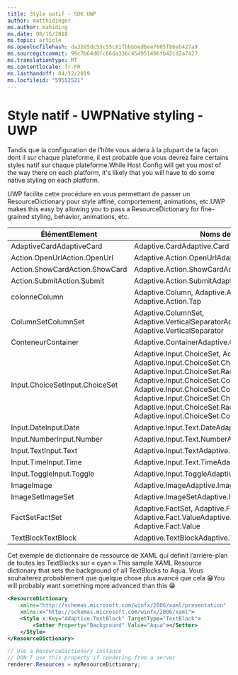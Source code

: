 ```yaml
---
title: Style natif - SDK UWP
author: matthidinger
ms.author: mahiding
ms.date: 08/15/2018
ms.topic: article
ms.openlocfilehash: da3b95dc53c55c81fbbbbed6ee7605f86eb427a9
ms.sourcegitcommit: 99c7b64d6fc66da336c454951406fb42cd2a7427
ms.translationtype: MT
ms.contentlocale: fr-FR
ms.lasthandoff: 04/12/2019
ms.locfileid: "59552521"
---
```

# <a name="native-styling---uwp"></a><span data-ttu-id="89ad7-102">Style natif - UWP</span><span class="sxs-lookup"><span data-stu-id="89ad7-102">Native styling - UWP</span></span>

<span data-ttu-id="89ad7-103">Tandis que la configuration de l’hôte vous aidera à la plupart de la façon dont il sur chaque plateforme, il est probable que vous devrez faire certains styles natif sur chaque plateforme.</span><span class="sxs-lookup"><span data-stu-id="89ad7-103">While Host Config will get you most of the way there on each platform, it's likely that you will have to do some native styling on each platform.</span></span> 

<span data-ttu-id="89ad7-104">UWP facilite cette procédure en vous permettant de passer un ResourceDictionary pour style affiné, comportement, animations, etc.</span><span class="sxs-lookup"><span data-stu-id="89ad7-104">UWP makes this easy by allowing you to pass a ResourceDictionary for fine-grained styling, behavior, animations, etc.</span></span>

| <span data-ttu-id="89ad7-105">Élément</span><span class="sxs-lookup"><span data-stu-id="89ad7-105">Element</span></span> | <span data-ttu-id="89ad7-106">Noms de style</span><span class="sxs-lookup"><span data-stu-id="89ad7-106">Style names</span></span> |
|---|---|
| <span data-ttu-id="89ad7-107">AdaptiveCard</span><span class="sxs-lookup"><span data-stu-id="89ad7-107">AdaptiveCard</span></span> | <span data-ttu-id="89ad7-108">Adaptive.Card</span><span class="sxs-lookup"><span data-stu-id="89ad7-108">Adaptive.Card</span></span>| 
| <span data-ttu-id="89ad7-109">Action.OpenUrl</span><span class="sxs-lookup"><span data-stu-id="89ad7-109">Action.OpenUrl</span></span>  | <span data-ttu-id="89ad7-110">Adaptive.Action.OpenUrl</span><span class="sxs-lookup"><span data-stu-id="89ad7-110">Adaptive.Action.OpenUrl</span></span>  |
| <span data-ttu-id="89ad7-111">Action.ShowCard</span><span class="sxs-lookup"><span data-stu-id="89ad7-111">Action.ShowCard</span></span> | <span data-ttu-id="89ad7-112">Adaptive.Action.ShowCard</span><span class="sxs-lookup"><span data-stu-id="89ad7-112">Adaptive.Action.ShowCard</span></span> |
| <span data-ttu-id="89ad7-113">Action.Submit</span><span class="sxs-lookup"><span data-stu-id="89ad7-113">Action.Submit</span></span>  | <span data-ttu-id="89ad7-114">Adaptive.Action.Submit</span><span class="sxs-lookup"><span data-stu-id="89ad7-114">Adaptive.Action.Submit</span></span>  |
| <span data-ttu-id="89ad7-115">colonne</span><span class="sxs-lookup"><span data-stu-id="89ad7-115">Column</span></span> | <span data-ttu-id="89ad7-116">Adaptive.Column, Adaptive.Action.Tap</span><span class="sxs-lookup"><span data-stu-id="89ad7-116">Adaptive.Column, Adaptive.Action.Tap</span></span> |
| <span data-ttu-id="89ad7-117">ColumnSet</span><span class="sxs-lookup"><span data-stu-id="89ad7-117">ColumnSet</span></span> | <span data-ttu-id="89ad7-118">Adaptive.ColumnSet, Adaptive.VerticalSeparator</span><span class="sxs-lookup"><span data-stu-id="89ad7-118">Adaptive.ColumnSet, Adaptive.VerticalSeparator</span></span> |
| <span data-ttu-id="89ad7-119">Conteneur</span><span class="sxs-lookup"><span data-stu-id="89ad7-119">Container</span></span> | <span data-ttu-id="89ad7-120">Adaptive.Container</span><span class="sxs-lookup"><span data-stu-id="89ad7-120">Adaptive.Container</span></span>|
| <span data-ttu-id="89ad7-121">Input.ChoiceSet</span><span class="sxs-lookup"><span data-stu-id="89ad7-121">Input.ChoiceSet</span></span> | <span data-ttu-id="89ad7-122">Adaptive.Input.ChoiceSet,  Adaptive.Input.ChoiceSet.ComboBox, Adaptive.Input.ChoiceSet.CheckBox,  Adaptive.Input.ChoiceSet.Radio,  Adaptive.Input.ChoiceSet.ComboBoxItem</span><span class="sxs-lookup"><span data-stu-id="89ad7-122">Adaptive.Input.ChoiceSet,  Adaptive.Input.ChoiceSet.ComboBox, Adaptive.Input.ChoiceSet.CheckBox,  Adaptive.Input.ChoiceSet.Radio,  Adaptive.Input.ChoiceSet.ComboBoxItem</span></span> |
| <span data-ttu-id="89ad7-123">Input.Date</span><span class="sxs-lookup"><span data-stu-id="89ad7-123">Input.Date</span></span> | <span data-ttu-id="89ad7-124">Adaptive.Input.Text.Date</span><span class="sxs-lookup"><span data-stu-id="89ad7-124">Adaptive.Input.Text.Date</span></span>
| <span data-ttu-id="89ad7-125">Input.Number</span><span class="sxs-lookup"><span data-stu-id="89ad7-125">Input.Number</span></span> | <span data-ttu-id="89ad7-126">Adaptive.Input.Text.Number</span><span class="sxs-lookup"><span data-stu-id="89ad7-126">Adaptive.Input.Text.Number</span></span> |
| <span data-ttu-id="89ad7-127">Input.Text</span><span class="sxs-lookup"><span data-stu-id="89ad7-127">Input.Text</span></span> | <span data-ttu-id="89ad7-128">Adaptive.Input.Text</span><span class="sxs-lookup"><span data-stu-id="89ad7-128">Adaptive.Input.Text</span></span> |
| <span data-ttu-id="89ad7-129">Input.Time</span><span class="sxs-lookup"><span data-stu-id="89ad7-129">Input.Time</span></span> | <span data-ttu-id="89ad7-130">Adaptive.Input.Text.Time</span><span class="sxs-lookup"><span data-stu-id="89ad7-130">Adaptive.Input.Text.Time</span></span> |
| <span data-ttu-id="89ad7-131">Input.Toggle</span><span class="sxs-lookup"><span data-stu-id="89ad7-131">Input.Toggle</span></span>| <span data-ttu-id="89ad7-132">Adaptive.Input.Toggle</span><span class="sxs-lookup"><span data-stu-id="89ad7-132">Adaptive.Input.Toggle</span></span>|
| <span data-ttu-id="89ad7-133">Image</span><span class="sxs-lookup"><span data-stu-id="89ad7-133">Image</span></span>  | <span data-ttu-id="89ad7-134">Adaptive.Image</span><span class="sxs-lookup"><span data-stu-id="89ad7-134">Adaptive.Image</span></span> |
| <span data-ttu-id="89ad7-135">ImageSet</span><span class="sxs-lookup"><span data-stu-id="89ad7-135">ImageSet</span></span>  | <span data-ttu-id="89ad7-136">Adaptive.ImageSet</span><span class="sxs-lookup"><span data-stu-id="89ad7-136">Adaptive.ImageSet</span></span> |
| <span data-ttu-id="89ad7-137">FactSet</span><span class="sxs-lookup"><span data-stu-id="89ad7-137">FactSet</span></span> | <span data-ttu-id="89ad7-138">Adaptive.FactSet, Adaptive.Fact.Title, Adaptive.Fact.Value</span><span class="sxs-lookup"><span data-stu-id="89ad7-138">Adaptive.FactSet, Adaptive.Fact.Title, Adaptive.Fact.Value</span></span> |
| <span data-ttu-id="89ad7-139">TextBlock</span><span class="sxs-lookup"><span data-stu-id="89ad7-139">TextBlock</span></span>  | <span data-ttu-id="89ad7-140">Adaptive.TextBlock</span><span class="sxs-lookup"><span data-stu-id="89ad7-140">Adaptive.TextBlock</span></span> |

<span data-ttu-id="89ad7-141">Cet exemple de dictionnaire de ressource de XAML qui définit l’arrière-plan de toutes les TextBlocks sur « cyan ».</span><span class="sxs-lookup"><span data-stu-id="89ad7-141">This sample XAML Resource dictionary that sets the background of all TextBlocks to Aqua.</span></span> <span data-ttu-id="89ad7-142">Vous souhaiterez probablement que quelque chose plus avancé que cela 😁</span><span class="sxs-lookup"><span data-stu-id="89ad7-142">You will probably want something more advanced than this 😁</span></span>

```xml
<ResourceDictionary
    xmlns="http://schemas.microsoft.com/winfx/2006/xaml/presentation" 
    xmlns:x="http://schemas.microsoft.com/winfx/2006/xaml">
    <Style x:Key="Adaptive.TextBlock" TargetType="TextBlock">
        <Setter Property="Background" Value="Aqua"></Setter>
    </Style>
</ResourceDictionary>
```
```csharp
// Use a ResourceDictionary instance
// DON'T use this property if rendering from a server
renderer.Resources = myResourceDictionary;
```

